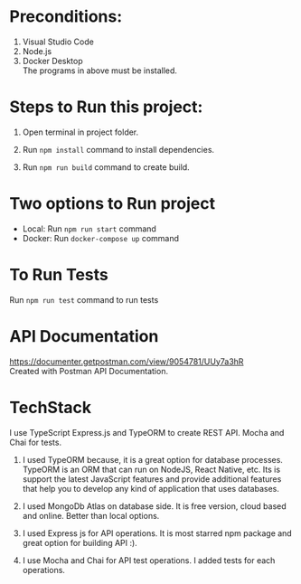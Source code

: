 # Preconditions:

1. Visual Studio Code
2. Node.js
3. Docker Desktop<br />
The programs in above must be installed.

# Steps to Run this project:

1. Open terminal in project folder.

2. Run `npm install` command to install dependencies.<br />

3. Run `npm run build` command to create build.<br />

# Two options to Run project 

* Local: Run `npm run start` command<br />
* Docker: Run `docker-compose up` command

# To Run Tests
Run `npm run test` command to run tests

# API Documentation 
https://documenter.getpostman.com/view/9054781/UUy7a3hR
</br>Created with Postman API Documentation.

# TechStack
I use TypeScript Express.js and TypeORM to create REST API. Mocha and Chai for tests.

1. I used TypeORM because, it is a great option for database processes. TypeORM is an ORM that can run on NodeJS, React Native, etc. Its is support the latest JavaScript features and provide additional features that help you to develop any kind of application that uses databases.

2. I used MongoDb Atlas on database side. It is free version, cloud based and online. Better than local options.

3. I used Express js for API operations. It is most starred npm package and great option for building API :).

4. I use Mocha and Chai for API test operations. I added tests for each operations.

